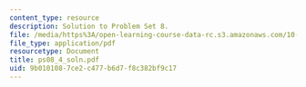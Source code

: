 ```yaml
---
content_type: resource
description: Solution to Problem Set 8.
file: /media/https%3A/open-learning-course-data-rc.s3.amazonaws.com/10-40-chemical-engineering-thermodynamics-fall-2003/9b0101087ce2c477b6d7f8c382bf9c17_ps08_4_soln.pdf
file_type: application/pdf
resourcetype: Document
title: ps08_4_soln.pdf
uid: 9b010108-7ce2-c477-b6d7-f8c382bf9c17
---
```


